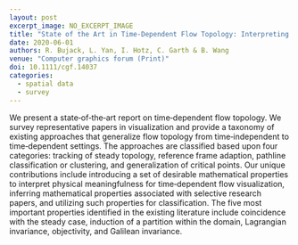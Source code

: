 ```yaml
---
layout: post
excerpt_image: NO_EXCERPT_IMAGE
title: "State of the Art in Time‐Dependent Flow Topology: Interpreting Physical Meaningfulness Through Mathematical Properties"
date: 2020-06-01
authors: R. Bujack, L. Yan, I. Hotz, C. Garth & B. Wang
venue: "Computer graphics forum (Print)"
doi: 10.1111/cgf.14037
categories:
  - spatial data
  - survey
---
```

We present a state‐of‐the‐art report on time‐dependent flow topology. We survey representative papers in visualization and provide a taxonomy of existing approaches that generalize flow topology from time‐independent to time‐dependent settings. The approaches are classified based upon four categories: tracking of steady topology, reference frame adaption, pathline classification or clustering, and generalization of critical points. Our unique contributions include introducing a set of desirable mathematical properties to interpret physical meaningfulness for time‐dependent flow visualization, inferring mathematical properties associated with selective research papers, and utilizing such properties for classification. The five most important properties identified in the existing literature include coincidence with the steady case, induction of a partition within the domain, Lagrangian invariance, objectivity, and Galilean invariance.
